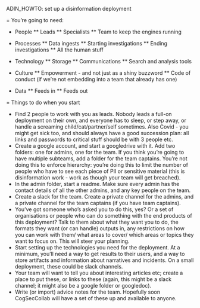ADIN_HOWTO: set up a disinformation deployment

= You’re going to need: 

* People
** Leads
** Specialists
** Team to keep the engines running

* Processes
** Data ingests
** Starting investigations
** Ending investigations
** All the human stuff

* Technology
** Storage
** Communications
** Search and analysis tools

* Culture
** Empowerment - and not just as a shiny buzzword
** Code of conduct (if we’re not embedding into a team that already has one)

* Data
** Feeds in
** Feeds out

= Things to do when you start

* Find 2 people to work with you as leads.  Nobody leads a full-on deployment on their own, and everyone has to sleep, or step away, or handle a screaming child/cat/partner/self sometimes.  Also Covid - you might get sick too, and should always have a good succession plan: all links and passwords to critical stuff should be with 3 people etc. 
* Create a google account, and start a googledrive with it.  Add two folders: one for admins, one for the team.  If you think you’re going to have multiple subteams, add a folder for the team captains.  You’re not doing this to enforce hierarchy: you’re doing this to limit the number of people who have to see each piece of PII or sensitive material (this is disinformation work - work as though your team will get breached). 
* In the admin folder, start a readme.  Make sure every admin has the contact details of all the other admins, and any key people on the team. 
* Create a slack for the team.  Create a private channel for the admins, and a private channel for the team captains (if you have team captains). 
* You’ve got someone who’s asked you to do this, yes?  Or a set of organisations or people who can do something with the end products of this deployment?  Talk to them about what they want you to do, the formats they want (or can handle) outputs in, any restrictions on how you can work with them/ what areas to cover/ which areas or topics they want to focus on.  This will steer your planning. 
* Start setting up the technologies you need for the deployment.  At a minimum, you’ll need a way to get results to their users, and a way to store artifacts and information about narratives and incidents. On a small deployment, these could be slack channels. 
* Your team will want to tell you about interesting articles etc; create a place to put these, or links to these (again, this might be a slack channel; it might also be a google folder or googledoc). 
* Write (or import) advice notes for the team.  Hopefully soon CogSecCollab will have a set of these up and available to anyone. 



